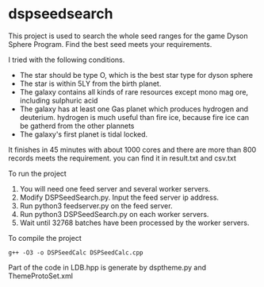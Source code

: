 # dspseedsearch
This project is used to search the whole seed ranges for the game Dyson Sphere Program. Find the best seed meets your requirements.

I tried with the following conditions.
- The star should be type O, which is the best star type for dyson sphere
- The star is within 5LY from the birth planet.
- The galaxy contains all kinds of rare resources except mono mag ore, including sulphuric acid
- The galaxy has at least one Gas planet which produces hydrogen and deuterium. hydrogen is much useful than fire ice, because fire ice can be gatherd from the other plannets
- The galaxy's first planet is tidal locked.

It finishes in 45 minutes with about 1000 cores and there are more than 800 records meets the requirement. you can find it in result.txt and csv.txt

To run the project
 1. You will need one feed server and several worker servers. 
 2. Modify DSPSeedSearch.py. Input the feed server ip address. 
 3. Run python3 feedserver.py on the feed server. 
 4. Run python3 DSPSeedSearch.py on each worker servers.
 5. Wait until 32768 batches have been processed by the worker servers. 

To compile the project

    g++ -O3 -o DSPSeedCalc DSPSeedCalc.cpp

Part of the code in LDB.hpp is generate by dsptheme.py and ThemeProtoSet.xml




